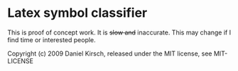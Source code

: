 # Latex symbol classifier

This is proof of concept work. It is <strike>slow and</strike> inaccurate. This may change if I find time or interested people.

Copyright (c) 2009 Daniel Kirsch, released under the MIT license, see MIT-LICENSE